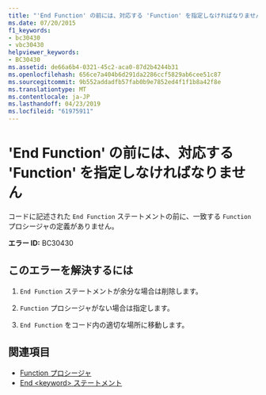 ```yaml
---
title: "'End Function' の前には、対応する 'Function' を指定しなければなりません"
ms.date: 07/20/2015
f1_keywords:
- bc30430
- vbc30430
helpviewer_keywords:
- BC30430
ms.assetid: de66a6b4-0321-45c2-aca0-87d2b4244b31
ms.openlocfilehash: 656ce7a404b6d291da2286ccf5829ab6cee51c87
ms.sourcegitcommit: 9b552addadfb57fab0b9e7852ed4f1f1b8a42f8e
ms.translationtype: MT
ms.contentlocale: ja-JP
ms.lasthandoff: 04/23/2019
ms.locfileid: "61975911"
---
```

# <a name="end-function-must-be-preceded-by-a-matching-function"></a>'End Function' の前には、対応する 'Function' を指定しなければなりません
コードに記述された `End Function` ステートメントの前に、一致する `Function` プロシージャの定義がありません。  
  
 **エラー ID:** BC30430  
  
## <a name="to-correct-this-error"></a>このエラーを解決するには  
  
1. `End Function` ステートメントが余分な場合は削除します。  
  
2. `Function` プロシージャがない場合は指定します。  
  
3. `End Function` をコード内の適切な場所に移動します。  
  
## <a name="see-also"></a>関連項目

- [Function プロシージャ](../../visual-basic/programming-guide/language-features/procedures/function-procedures.md)
- [End \<keyword> ステートメント](../../visual-basic/language-reference/statements/end-keyword-statement.md)
